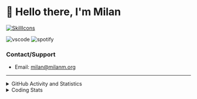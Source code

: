 # 👋 Hello there, I'm Milan
[![SkillIcons](https://skillicons.dev/icons?i=js,ts,nextjs,tailwind,html,go,bash,git,nginx,prisma,kubernetes,docker,linux)](https://skillicons.dev)

![vscode](https://nocache.advaith.workers.dev?url=https://img.shields.io/endpoint?url=https://dev.discordprofiles.me/api/badge/vscode/423203831971708958)
![spotify](https://nocache.advaith.workers.dev/?url=https://img.shields.io/endpoint?url=https://milanm.org/api/spotify/shields&cacheSeconds=10)

### Contact/Support

- Email: [milan@milanm.org](mailto:milan@milanm.org)
 
---
 
<details>
  <summary>GitHub Activity and Statistics</summary>
  <img src="/github-metrics.svg" />
</details>
<details>
  <summary>Coding Stats</summary>
  <!--START_SECTION:waka-->

```txt
TypeScript   12 hrs 15 mins  ████████████████████▓░░░░   82.01 %
JSON         1 hr 9 mins     ██░░░░░░░░░░░░░░░░░░░░░░░   07.73 %
Bash         21 mins         ▓░░░░░░░░░░░░░░░░░░░░░░░░   02.37 %
Other        17 mins         ▒░░░░░░░░░░░░░░░░░░░░░░░░   01.91 %
Prisma       14 mins         ▒░░░░░░░░░░░░░░░░░░░░░░░░   01.66 %
```

<!--END_SECTION:waka-->
</details>
